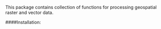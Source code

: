 This package contains collection of functions for processing geospatial raster and vector data.

####Installation:
